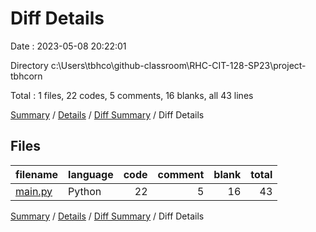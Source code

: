 # Diff Details

Date : 2023-05-08 20:22:01

Directory c:\\Users\\tbhco\\github-classroom\\RHC-CIT-128-SP23\\project-tbhcorn

Total : 1 files,  22 codes, 5 comments, 16 blanks, all 43 lines

[Summary](results.md) / [Details](details.md) / [Diff Summary](diff.md) / Diff Details

## Files
| filename | language | code | comment | blank | total |
| :--- | :--- | ---: | ---: | ---: | ---: |
| [main.py](/main.py) | Python | 22 | 5 | 16 | 43 |

[Summary](results.md) / [Details](details.md) / [Diff Summary](diff.md) / Diff Details